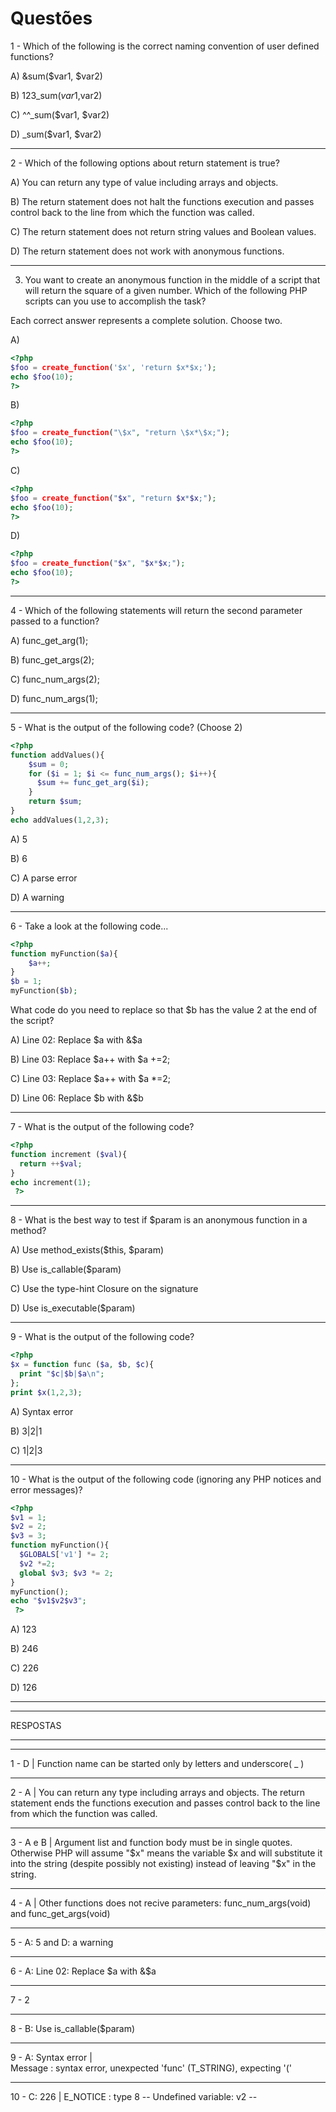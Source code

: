 # Questões

1 - Which of the following is the correct naming convention of user defined functions?

A) &sum($var1, $var2)

B) 123_sum($var1,$var2)

C) ^^\_sum($var1, $var2)

D) \_sum($var1, $var2)
___
2 - Which of the following options about return statement is true?

A) You can return any type of value including arrays and objects.

B) The return statement does not halt the functions execution and passes control back to the line from which the function was called.

C) The return statement does not return string values and Boolean values.

D) The return statement does not work with anonymous functions.
___

3) You want to create an anonymous function in the middle of a script that will return the square of a given number. Which of the following PHP scripts can you use to accomplish the task?

Each correct answer represents a complete solution. Choose two.

A)
```PHP
<?php
$foo = create_function('$x', 'return $x*$x;');
echo $foo(10);
?>
```
B)
```PHP
<?php
$foo = create_function("\$x", "return \$x*\$x;");
echo $foo(10);
?>
```
C)
```PHP
<?php
$foo = create_function("$x", "return $x*$x;");
echo $foo(10);
?>
```
D)
```PHP
<?php
$foo = create_function("$x", "$x*$x;");
echo $foo(10);
?>
```
___

4 - Which of the following statements will return the second parameter passed to a function?

A) func_get_arg(1);

B) func_get_args(2);

C) func_num_args(2);

D) func_num_args(1);

___

5 - What is the output of the following code? (Choose 2)

```php
<?php
function addValues(){
    $sum = 0;
    for ($i = 1; $i <= func_num_args(); $i++){
      $sum += func_get_arg($i);
    }
    return $sum;
}
echo addValues(1,2,3);
```
A) 5  

B) 6  

C) A parse error  

D) A warning  
___

6 - Take a look at the following code...

```php
<?php
function myFunction($a){
    $a++;
}
$b = 1;
myFunction($b);
```
What code do you need to replace so that $b has the value 2 at the end of the script?

A) Line 02: Replace $a with &$a  

B) Line 03: Replace $a++ with $a +=2;  

C) Line 03: Replace $a++ with $a \*=2;  

D) Line 06: Replace $b with &$b  
___

7 - What is the output of the following code?

```php
<?php
function increment ($val){
  return ++$val;
}
echo increment(1);
 ?>
```
___

8 - What is the best way to test if $param is an anonymous function in a method?

A) Use method_exists($this, $param)  

B) Use is_callable($param)  

C) Use the type-hint Closure on the signature  

D) Use is_executable($param)  

___

9 - What is the output of the following code?

```php
<?php
$x = function func ($a, $b, $c){
  print "$c|$b|$a\n";
};
print $x(1,2,3);
```
A) Syntax error  

B) 3|2|1  

C) 1|2|3  

___

10 - What is the output of the following code (ignoring any PHP notices and
error messages)?

```php
<?php
$v1 = 1;
$v2 = 2;
$v3 = 3;
function myFunction(){
  $GLOBALS['v1'] *= 2;
  $v2 *=2;
  global $v3; $v3 *= 2;
}
myFunction();
echo "$v1$v2$v3";
 ?>
```
A) 123  

B) 246  

C) 226  

D) 126  

___
___
RESPOSTAS
___
___

1 - D |
Function name can be started only by letters and underscore( _ )

___

2 - A |
You can return any type including arrays and objects. The return statement ends the functions execution and passes control back to the line from which the function was called.
___

3 - A e B |
Argument list and function body must be in single quotes. Otherwise PHP will assume "$x" means the variable $x and will substitute it into the string (despite possibly not existing) instead of leaving "$x" in the string.
___
4 - A |
Other functions does not recive parameters: func_num_args(void) and func_get_args(void)
___
5 - A: 5 and D: a warning
___
6 - A: Line 02: Replace $a with &$a
___
7 - 2
___
8 - B: Use is_callable($param)
___
9 - A: Syntax error |  
Message : syntax error, unexpected 'func' (T_STRING), expecting '('
___
10 - C: 226 |
E_NOTICE : type 8 -- Undefined variable: v2 --
